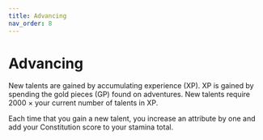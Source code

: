 ```yaml
---
title: Advancing
nav_order: 8
---
```


# Advancing
New talents are gained by accumulating experience (XP). XP is gained by spending the gold pieces (GP) found on adventures. New talents require 2000 × your current number of talents in XP.

Each time that you gain a new talent, you increase an attribute by one and add your Constitution score to your stamina total.